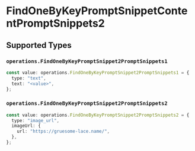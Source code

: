 # FindOneByKeyPromptSnippetContentPromptSnippets2


## Supported Types

### `operations.FindOneByKeyPromptSnippet2PromptSnippets1`

```typescript
const value: operations.FindOneByKeyPromptSnippet2PromptSnippets1 = {
  type: "text",
  text: "<value>",
};
```

### `operations.FindOneByKeyPromptSnippet2PromptSnippets2`

```typescript
const value: operations.FindOneByKeyPromptSnippet2PromptSnippets2 = {
  type: "image_url",
  imageUrl: {
    url: "https://gruesome-lace.name/",
  },
};
```

